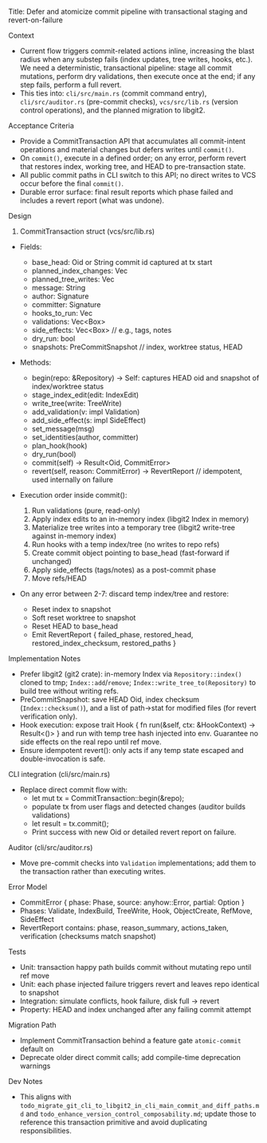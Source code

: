 Title: Defer and atomicize commit pipeline with transactional staging and revert-on-failure

Context
- Current flow triggers commit-related actions inline, increasing the blast radius when any substep fails (index updates, tree writes, hooks, etc.). We need a deterministic, transactional pipeline: stage all commit mutations, perform dry validations, then execute once at the end; if any step fails, perform a full revert.
- This ties into: `cli/src/main.rs` (commit command entry), `cli/src/auditor.rs` (pre-commit checks), `vcs/src/lib.rs` (version control operations), and the planned migration to libgit2.

Acceptance Criteria
- Provide a CommitTransaction API that accumulates all commit-intent operations and material changes but defers writes until `commit()`.
- On `commit()`, execute in a defined order; on any error, perform revert that restores index, working tree, and HEAD to pre-transaction state.
- All public commit paths in CLI switch to this API; no direct writes to VCS occur before the final `commit()`.
- Durable error surface: final result reports which phase failed and includes a revert report (what was undone).

Design
1) CommitTransaction struct (vcs/src/lib.rs)
- Fields:
  - base_head: Oid or String commit id captured at tx start
  - planned_index_changes: Vec<IndexEdit>
  - planned_tree_writes: Vec<TreeWrite>
  - message: String
  - author: Signature
  - committer: Signature
  - hooks_to_run: Vec<Hook>
  - validations: Vec<Box<dyn Validation>>
  - side_effects: Vec<Box<dyn SideEffect>>  // e.g., tags, notes
  - dry_run: bool
  - snapshots: PreCommitSnapshot  // index, worktree status, HEAD

- Methods:
  - begin(repo: &Repository) -> Self: captures HEAD oid and snapshot of index/worktree status
  - stage_index_edit(edit: IndexEdit)
  - write_tree(write: TreeWrite)
  - add_validation(v: impl Validation)
  - add_side_effect(s: impl SideEffect)
  - set_message(msg)
  - set_identities(author, committer)
  - plan_hook(hook)
  - dry_run(bool)
  - commit(self) -> Result<Oid, CommitError>
  - revert(self, reason: CommitError) -> RevertReport  // idempotent, used internally on failure

- Execution order inside commit():
  1. Run validations (pure, read-only)
  2. Apply index edits to an in-memory index (libgit2 Index in memory)
  3. Materialize tree writes into a temporary tree (libgit2 write-tree against in-memory index)
  4. Run hooks with a temp index/tree (no writes to repo refs)
  5. Create commit object pointing to base_head (fast-forward if unchanged)
  6. Apply side_effects (tags/notes) as a post-commit phase
  7. Move refs/HEAD

- On any error between 2-7: discard temp index/tree and restore:
  - Reset index to snapshot
  - Soft reset worktree to snapshot
  - Reset HEAD to base_head
  - Emit RevertReport { failed_phase, restored_head, restored_index_checksum, restored_paths }

Implementation Notes
- Prefer libgit2 (git2 crate): in-memory Index via `Repository::index()` cloned to tmp; `Index::add`/`remove`; `Index::write_tree_to(Repository)` to build tree without writing refs.
- PreCommitSnapshot: save HEAD Oid, index checksum (`Index::checksum()`), and a list of path->stat for modified files (for revert verification only).
- Hook execution: expose trait Hook { fn run(&self, ctx: &HookContext) -> Result<()> } and run with temp tree hash injected into env. Guarantee no side effects on the real repo until ref move.
- Ensure idempotent revert(): only acts if any temp state escaped and double-invocation is safe.

CLI integration (cli/src/main.rs)
- Replace direct commit flow with:
  - let mut tx = CommitTransaction::begin(&repo);
  - populate tx from user flags and detected changes (auditor builds validations)
  - let result = tx.commit();
  - Print success with new Oid or detailed revert report on failure.

Auditor (cli/src/auditor.rs)
- Move pre-commit checks into `Validation` implementations; add them to the transaction rather than executing writes.

Error Model
- CommitError { phase: Phase, source: anyhow::Error, partial: Option<PartialState> }
- Phases: Validate, IndexBuild, TreeWrite, Hook, ObjectCreate, RefMove, SideEffect
- RevertReport contains: phase, reason_summary, actions_taken, verification (checksums match snapshot)

Tests
- Unit: transaction happy path builds commit without mutating repo until ref move
- Unit: each phase injected failure triggers revert and leaves repo identical to snapshot
- Integration: simulate conflicts, hook failure, disk full -> revert
- Property: HEAD and index unchanged after any failing commit attempt

Migration Path
- Implement CommitTransaction behind a feature gate `atomic-commit` default on
- Deprecate older direct commit calls; add compile-time deprecation warnings

Dev Notes
- This aligns with `todo_migrate_git_cli_to_libgit2_in_cli_main_commit_and_diff_paths.md` and `todo_enhance_version_control_composability.md`; update those to reference this transaction primitive and avoid duplicating responsibilities.

